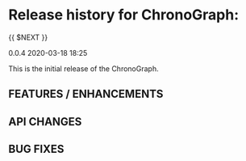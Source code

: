 Release history for ChronoGraph:
===============================

{{ $NEXT }}

0.0.4 2020-03-18 18:25

This is the initial release of the ChronoGraph.

FEATURES / ENHANCEMENTS
-----------------------

API CHANGES
-----------

BUG FIXES
---------
